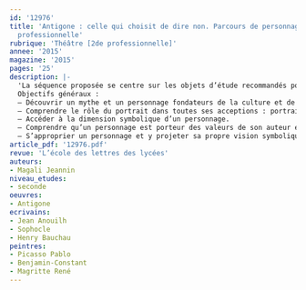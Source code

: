```yaml
---
id: '12976'
title: 'Antigone : celle qui choisit de dire non. Parcours de personnage en seconde
  professionnelle'
rubrique: 'Théâtre [2de professionnelle]'
annee: '2015'
magazine: '2015'
pages: '25'
description: |-
  'La séquence proposée se centre sur les objets d’étude recommandés pour la seconde professionnelle. Néanmoins, il s’agit de construire la complexité du personnage d’Antigone, à la fois femme, sœur, et révoltée. Il s’agit également d’amener les élèves à comprendre comment ce personnage focalise les divers possibles de la révolte contre la tyrannie (qu’il s’agisse de l’offense faite à l’amour fraternel, aux dieux, à la justice, aux femmes...) et comment chaque auteur s’est approprié Antigone afin de conduire les jeunes lecteurs / scripteurs à engager les mêmes processus d’identification-appropriation…
  Objectifs généraux :
  – Découvrir un mythe et un personnage fondateurs de la culture et de la pensée occidentales.
  – Comprendre le rôle du portrait dans toutes ses acceptions : portrait physique, portrait moral, portrait symbolique, au service d’une vision de l’auteur.
  – Accéder à la dimension symbolique d’un personnage.
  – Comprendre qu’un personnage est porteur des valeurs de son auteur et de son époque.
  – S’approprier un personnage et y projeter sa propre vision symbolique.'
article_pdf: '12976.pdf'
revue: 'L’école des lettres des lycées'
auteurs:
- Magali Jeannin
niveau_etudes:
- seconde
oeuvres:
- Antigone
ecrivains:
- Jean Anouilh
- Sophocle
- Henry Bauchau
peintres:
- Picasso Pablo
- Benjamin-Constant
- Magritte René
---
```

